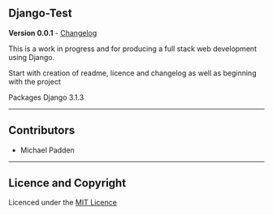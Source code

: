 ## Django-Test

**Version 0.0.1** - [Changelog](CHANGELOG.md)

This is a work in progress and for producing a full stack web development using Django.

Start with creation of readme, licence and changelog as well as beginning with the project

Packages
Django 3.1.3

---

## Contributors

- Michael Padden

---

## Licence and Copyright

Licenced under the [MIT Licence](Licence)
